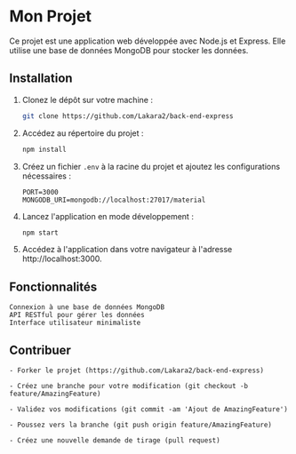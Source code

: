 # Mon Projet

Ce projet est une application web développée avec Node.js et Express. Elle utilise une base de données MongoDB pour stocker les données.

## Installation

1. Clonez le dépôt sur votre machine :
   ```bash
   git clone https://github.com/Lakara2/back-end-express

2. Accédez au répertoire du projet :
   ```bash
   npm install

3. Créez un fichier `.env` à la racine du projet et ajoutez les configurations nécessaires :

   ```plaintext
   PORT=3000
   MONGODB_URI=mongodb://localhost:27017/material

4. Lancez l'application en mode développement :
   ```bash
   npm start

5. Accédez à l'application dans votre navigateur à l'adresse http://localhost:3000.

## Fonctionnalités

    Connexion à une base de données MongoDB
    API RESTful pour gérer les données
    Interface utilisateur minimaliste

## Contribuer

    - Forker le projet (https://github.com/Lakara2/back-end-express)

    - Créez une branche pour votre modification (git checkout -b feature/AmazingFeature)

    - Validez vos modifications (git commit -am 'Ajout de AmazingFeature')

    - Poussez vers la branche (git push origin feature/AmazingFeature)

    - Créez une nouvelle demande de tirage (pull request)